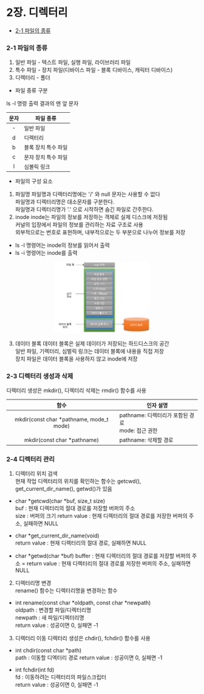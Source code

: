 # 2장. **디렉터리**
  * [2-1 파일의 종류](#2-1-파일의-종류)

### 2-1 파일의 종류
1. 일반 파일 - 텍스트 파일, 실행 파일, 라이브러리 파일
2. 특수 파일 - 장치 파일(디바이스 파일 - 블록 디바이스, 캐릭터 디바이스)
3. 디렉터리 - 폴더

- 파일 종류 구분  

ls -l 명령 출력 결과의 맨 앞 문자  

|문자|파일 종류|
|:--:|--|
|-|일반 파일|
|d|디렉터리|
|b|블록 장치 특수 파일|
|c|문자 장치 특수 파일|
|l|심볼릭 링크|

- 파일의 구성 요소
1. 파일명
파일명과 디렉터리명에는 '/' 와 null 문자는 사용할 수 없다  
파일명과 디렉터리명은 대소문자를 구분한다.  
파일명과 디렉터리명가 '.' 으로 시작하면 숨긴 파일로 간주한다.
2. inode
inode는 파일의 정보를 저장하는 객체로 실제 디스크에 저장됨  
커널의 입장에서 파일의 정보를 관리하는 자료 구조로 사용  
외부적으로는 번호로 표현하며, 내부적으로는 두 부분으로 나누어 정보를 저장
- ls -l 명령어는 inode의 정보를 읽어서 출력
- ls -i 명령어는 inode를 출력

<p align="center"><img src="/image/inode.jpg" width="50%"></p>

3. 데이터 블록
데이터 블록은 실제 데이터가 저장되는 하드디스크의 공간  
일반 파일, 기렉터리, 심벌릭 링크는 데이터 블록에 내용을 직접 저장  
장치 파일은 데이터 블록을 사용하지 않고 inode에 저장

### 2-3 디렉터리 생성과 삭제
디렉터리 생성은 mkdir(), 디렉터리 삭제는 rmdir() 함수를 사용

|함수|인자 설명|
|:--:|--|
|mkdir(const char *pathname, mode_t mode)|pathname: 디렉터리가 포함된 경로<br>mode: 접근 권한|
|mkdir(const char *pathname)|pathname: 삭제할 경로|

### 2-4 디렉터리 관리
1. 디렉터리 위치 검색  
현재 작업 디렉터리의 위치를 확인하는 함수는 getcwd(), get_current_dir_name(), getwd()가 있음

* char *getcwd(char *buf, size_t size)  
buf : 현재 디렉터리의 절대 경로를 저장할 버퍼의 주소  
size : 버퍼의 크기
return value : 현재 디렉터리의 절대 경로를 저장한 버퍼의 주소, 실패하면 NULL

* char *get_current_dir_name(void)  
return value : 현재 디렉터리의 절대 경로, 실패하면 NULL

* char *getwd(char *buf)
buffer : 현재 디렉터리의 절대 경로를 저장할 버퍼의 주소  =
return value : 현재 디렉터리의 절대 경로를 저장한 버퍼의 주소, 실패하면 NULL

2. 디렉터리명 변경  
rename() 함수는 디렉터리명을 변경하는 함수

* int rename(const char *oldpath, const char *newpath)  
oldpath : 변경할 파일/디렉터리명  
newpath : 새 파일/디렉터리명  
return value : 성공이면 0, 실패면 -1

3. 디렉터리 이동
디렉터리 생성은 chdir(), fchdir() 함수를 사용

* int chdir(const char *path)  
path : 이동할 디엑터리 경로
return value : 성공이면 0, 실패면 -1

* int fchdir(int fd)  
fd : 이동하려는 디렉터리의 파일스크립터  
return value : 성공이면 0, 실패면 -1